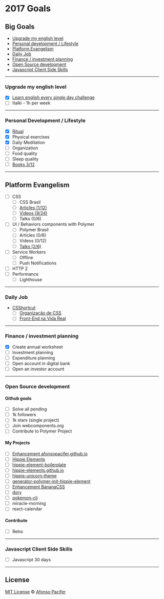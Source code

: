 # 2017 Goals

## Big Goals

- [Upgrade my english level](#upgrade-my-english-level)
- [Personal development / Lifestyle](#personal-development-/-lifestyle)
- [Platform Evangelism](#platform-evangelism)
- [Daily Job](#daily-Job)
- [Finance / investment planning](#finance-/-investment-planning)
- [Open Source development](#open-source-development)
- [Javascript Client Side Skills](#javascript-client-side-skills)

<hr>

### Upgrade my english level

- [x] [Learn english every single day challenge](https://github.com/afonsopacifer/learn-english-every-single-day)
- [ ] Italki - 1h per week

<hr>

### Personal Development / Lifestyle

- [x] [Ritual](ritual.md)
- [x] Physical exercises
- [x] Daily Meditation
- [ ] Organization
- [ ] Food quality
- [ ] Sleep quality
- [ ] [Books 3/12](books.md)

<hr>

## Platform Evangelism

- [ ] CSS
  - [ ] CSS Brasil
  - [ ] [Articles (1/12)](platform-evangelism/css.md#articles)
  - [ ] [Videos (9/24)](platform-evangelism/css.md#videos)
  - [ ] Talks (0/6)
- [ ] UI / Behaviors components with Polymer
  - [ ] Polymer Brasil
  - [ ] Articles (0/6)
  - [ ] Videos (0/12)
  - [ ] [Talks (2/6)](platform-evangelism/polymer.md#talks)
- [ ] Service Workers
  - [ ] Offline
  - [ ] Push Notifications
- [ ] HTTP 2
- [ ] Performance
  - [ ] Lighthouse

<hr>

### Daily Job

- [CSShortcut](https://csshortcut.github.io/)
  - [ ] [Organização de CSS](https://csshortcut.github.io/organizacao.html)
  - [ ] [Front-End na Vida Real](https://csshortcut.github.io/front-end-na-pratica.html)

<hr>

### Finance / investment planning

- [x] Create annual worksheet
- [ ] Investment planning
- [ ] Expenditure planning
- [ ] Open account in digital bank
- [ ] Open an investor account

<hr>

### Open Source development

#### Github goals

- [ ] Solve all pending
- [ ] 1k followers
- [ ] 1k stars (single project)
- [ ] Join webcomponents.org
- [ ] Contribute to Polymer Project

#### My Projects

- [ ] [Enhancement afonsopacifer.github.io](https://github.com/afonsopacifer/afonsopacifer.github.io)
- [ ] [Hippie Elements](https://github.com/hippie-elements)
- [ ] [hippie-element-boilerplate](https://github.com/hippie-elements/hippie-element-boilerplate)
- [ ] [hippie-elements.github.io](https://github.com/hippie-elements/hippie-elements.github.io)
- [ ] [hippie-unicorn-theme](https://github.com/hippie-elements/hippie-unicorn-theme)
- [ ] [generator-polymer-init-hippie-element](https://github.com/hippie-elements/generator-polymer-init-hippie-element)
- [ ] [Enhancement BananaCSS](https://github.com/bananacss)
- [ ] [dory](https://github.com/afonsopacifer/dory)
- [ ] [pokemon-cli](https://github.com/afonsopacifer/pokemon-cli)
- [ ] miracle-morning
- [ ] react-calendar

#### Contribute

- [ ] Retro

<hr>

### Javascript Client Side Skills

- [ ] Javascript 30 days

<hr>

## License

[MIT License](https://github.com/afonsopacifer/2017-goals/blob/master/LICENSE.md) © [Afonso Pacifer](http://afonsopacifer.github.io/)
